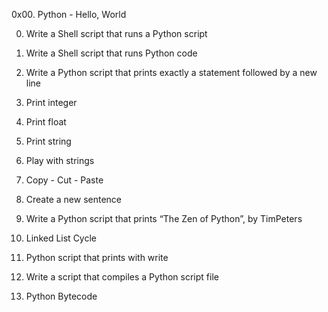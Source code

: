 0x00. Python - Hello, World

0. Write a Shell script that runs a Python script

1. Write a Shell script that runs Python code

2. Write a Python script that prints exactly a statement followed by a new line

3. Print integer

4. Print float

5. Print string

6. Play with strings

7. Copy - Cut - Paste

8. Create a new sentence

9. Write a Python script that prints “The Zen of Python”, by TimPeters

10. Linked List Cycle

100. Python script that prints with write

101. Write a script that compiles a Python script file

102. Python Bytecode
